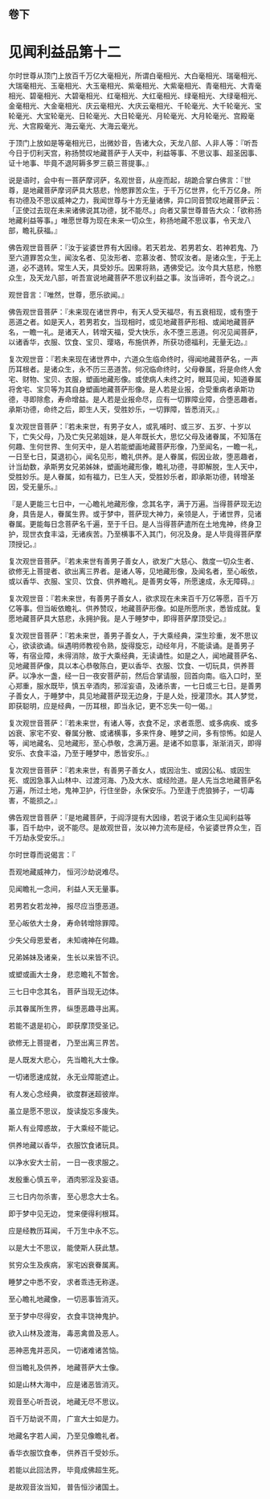 <hgroup>
  <h2>卷下</h2>
  <h1>见闻利益品第十二</h1>
</hgroup>

<p>尔时世尊从顶门上放百千万亿大毫相光，所谓白毫相光、大白毫相光、瑞毫相光、大瑞毫相光、玉毫相光、大玉毫相光、紫毫相光、大紫毫相光、青毫相光、大青毫相光、碧毫相光、大碧毫相光、红毫相光、大红毫相光、绿毫相光、大绿毫相光、金毫相光、大金毫相光、庆云毫相光、大庆云毫相光、千轮毫光、大千轮毫光、宝轮毫光、大宝轮毫光、日轮毫光、大日轮毫光、月轮毫光、大月轮毫光、宫殿毫光、大宫殿毫光、海云毫光、大海云毫光。</p>

<p>于顶门上放如是等毫相光已，出微妙音，告诸大众，天龙八部、人非人等：『听吾今日于忉利天宫，称扬赞叹地藏菩萨于人天中，利益等事、不思议事、超圣因事、证十地事、毕竟不退阿耨多罗三藐三菩提事。』</p>

<p>说是语时，会中有一菩萨摩诃萨，名观世音，从座而起，胡跪合掌白佛言：『世尊，是地藏菩萨摩诃萨具大慈悲，怜愍罪苦众生，于千万亿世界，化千万亿身。所有功德及不思议威神之力，我闻世尊与十方无量诸佛，异口同音赞叹地藏菩萨云：「正使过去现在未来诸佛说其功德，犹不能尽。」向者又蒙世尊普告大众：「欲称扬地藏利益等事。」唯愿世尊为现在未来一切众生，称扬地藏不思议事，令天龙八部，瞻礼获福。』</p>

<p>佛告观世音菩萨：『汝于娑婆世界有大因缘。若天若龙、若男若女、若神若鬼、乃至六道罪苦众生，闻汝名者、见汝形者、恋慕汝者、赞叹汝者。是诸众生，于无上道，必不退转。常生人天，具受妙乐。因果将熟，遇佛受记。汝今具大慈悲，怜愍众生，及天龙八部，听吾宣说地藏菩萨不思议利益之事。汝当谛听，吾今说之。』</p>

<p>观世音言：『唯然，世尊，愿乐欲闻。』</p>

<p>佛告观世音菩萨：『未来现在诸世界中，有天人受天福尽，有五衰相现，或有堕于恶道之者。如是天人，若男若女，当现相时，或见地藏菩萨形相、或闻地藏菩萨名，一瞻一礼。是诸天人，转增天福，受大快乐，永不堕三恶道。何况见闻菩萨，以诸香华，衣服、饮食、宝贝、璎珞，布施供养，所获功德福利，无量无边。』</p>

<p>复次观世音：『若未来现在诸世界中，六道众生临命终时，得闻地藏菩萨名，一声历耳根者。是诸众生，永不历三恶道苦。何况临命终时，父母眷属，将是命终人舍宅、财物、宝贝、衣服，塑画地藏形像。或使病人未终之时，眼耳见闻，知道眷属将舍宅、宝贝等为其自身塑画地藏菩萨形像。是人若是业报，合受重病者承斯功德，寻即除愈，寿命增益。是人若是业报命尽，应有一切罪障业障，合堕恶趣者。承斯功德，命终之后，即生人天，受胜妙乐，一切罪障，皆悉消灭。』</p>

<p>复次观世音菩萨：『若未来世，有男子女人，或乳哺时、或三岁、五岁、十岁以下，亡失父母，乃及亡失兄弟姐妹，是人年既长大，思忆父母及诸眷属，不知落在何趣、生何世界、生何天中，是人若能塑画地藏菩萨形像，乃至闻名，一瞻一礼，一日至七日，莫退初心，闻名见形，瞻礼供养。是人眷属，假因业故，堕恶趣者，计当劫数，承斯男女兄弟姊妹，塑画地藏形像，瞻礼功德，寻即解脱，生人天中，受胜妙乐。是人眷属，如有福力，已生人天，受胜妙乐者，即承斯功德，转增圣因，受无量乐。』</p>

<p>『是人更能三七日中，一心瞻礼地藏形像，念其名字，满于万遍。当得菩萨现无边身，具告是人，眷属生界。或于梦中，菩萨现大神力，亲领是人，于诸世界，见诸眷属。更能每日念菩萨名千遍，至于千日。是人当得菩萨遣所在土地鬼神，终身卫护，现世衣食丰溢，无诸疾苦。乃至横事不入其门，何况及身。是人毕竟得菩萨摩顶授记。』</p>

<p>复次观世音菩萨。『若未来世有善男子善女人，欲发广大慈心、救度一切众生者、欲修无上菩提者、欲出离三界者。是诸人等，见地藏形像，及闻名者，至心皈依，或以香华、衣服、宝贝、饮食、供养瞻礼。是善男女等，所愿速成，永无障碍。』</p>

<p>复次观世音：『若未来世，有善男子善女人，欲求现在未来百千万亿等愿，百千万亿等事。但当皈依瞻礼、供养赞叹，地藏菩萨形像。如是所愿所求，悉皆成就。复愿地藏菩萨具大慈悲，永拥护我。是人于睡梦中，即得菩萨摩顶受记。』</p>

<p>复次观世音菩萨：『若未来世，善男子善女人，于大乘经典，深生珍重，发不思议心，欲读欲诵。纵遇明师教视令熟，旋得旋忘，动经年月，不能读诵。是善男子等，有宿业障，未得消除，故于大乘经典，无读诵性。如是之人，闻地藏菩萨名、见地藏菩萨像，具以本心恭敬陈白，更以香华、衣服、饮食、一切玩具，供养菩萨。以净水一盏，经一日一夜安菩萨前，然后合掌请服，回首向南。临入口时，至心郑重，服水既毕，慎五辛酒肉，邪淫妄语，及诸杀害，一七日或三七日。是善男子善女人，于睡梦中，具见地藏菩萨现无边身，于是人处，授灌顶水。其人梦觉，即获聪明，应是经典，一历耳根，即当永记，更不忘失一句一偈。』</p>

<p>复次观世音菩萨：『若未来世，有诸人等，衣食不足，求者乖愿、或多病疾、或多凶衰、家宅不安、眷属分散、或诸横事，多来忤身、睡梦之间，多有惊怖。如是人等，闻地藏名、见地藏形，至心恭敬，念满万遍。是诸不如意事，渐渐消灭，即得安乐、衣食丰溢，乃至于睡梦中，悉皆安乐。』</p>

<p>复次观世音菩萨：『若未来世，有善男子善女人，或因治生、或因公私、或因生死、或因急事入山林中、过渡河海、乃及大水、或经险道。是人先当念地藏菩萨名万遍，所过土地，鬼神卫护，行住坐卧，永保安乐。乃至逢于虎狼狮子，一切毒害，不能损之。』</p>

<p>佛告观世音菩萨：『是地藏菩萨，于阎浮提有大因缘，若说于诸众生见闻利益等事，百千劫中，说不能尽。是故观世音，汝以神力流布是经，令娑婆世界众生，百千万劫永受安乐。』</p>

<p>尔时世尊而说偈言：『</p>

<div class="inline-paragraph">

<p>吾观地藏威神力， 恒河沙劫说难尽。</p>

<p>见闻瞻礼一念间， 利益人天无量事。</p>

<p>若男若女若龙神， 报尽应当堕恶道。</p>

<p>至心皈依大士身， 寿命转增除罪障。</p>

<p>少失父母恩爱者， 未知魂神在何趣。</p>

<p>兄弟姊妹及诸亲， 生长以来皆不识。</p>

<p>或塑或画大士身， 悲恋瞻礼不暂舍。</p>

<p>三七日中念其名， 菩萨当现无边体。</p>

<p>示其眷属所生界， 纵堕恶趣寻出离。</p>

<p>若能不退是初心， 即获摩顶受圣记。</p>

<p>欲修无上菩提者， 乃至出离三界苦。</p>

<p>是人既发大悲心， 先当瞻礼大士像。</p>

<p>一切诸愿速成就， 永无业障能遮止。</p>

<p>有人发心念经典， 欲度群迷超彼岸。</p>

<p>虽立是愿不思议， 旋读旋忘多废失。</p>

<p>斯人有业障惑故， 于大乘经不能记。</p>

<p>供养地藏以香华， 衣服饮食诸玩具。</p>

<p>以净水安大士前， 一日一夜求服之。</p>

<p>发殷重心慎五辛， 酒肉邪淫及妄语。</p>

<p>三七日内勿杀害， 至心思念大士名。</p>

<p>即于梦中见无边， 觉来便得利根耳。</p>

<p>应是经教历耳闻， 千万生中永不忘。</p>

<p>以是大士不思议， 能使斯人获此慧。</p>

<p>贫穷众生及疾病， 家宅凶衰眷属离。</p>

<p>睡梦之中悉不安， 求者乖违无称遂。</p>

<p>至心瞻礼地藏像， 一切恶事皆消灭。</p>

<p>至于梦中尽得安， 衣食丰饶神鬼护。</p>

<p>欲入山林及渡海， 毒恶禽兽及恶人。</p>

<p>恶神恶鬼并恶风， 一切诸难诸苦恼。</p>

<p>但当瞻礼及供养， 地藏菩萨大士像。</p>

<p>如是山林大海中， 应是诸恶皆消灭。</p>

<p>观音至心听吾说， 地藏无尽不思议。</p>

<p>百千万劫说不周， 广宣大士如是力。</p>

<p>地藏名字若人闻， 乃至见像瞻礼者。</p>

<p>香华衣服饮食奉， 供养百千受妙乐。</p>

<p>若能以此回法界， 毕竟成佛超生死。</p>

<p>是故观音汝当知， 普告恒沙诸国土。</p>

</div>
